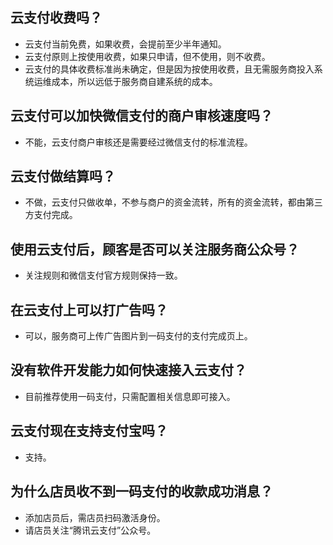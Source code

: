 ## 云支付收费吗？
- 云支付当前免费，如果收费，会提前至少半年通知。
- 云支付原则上按使用收费，如果只申请，但不使用，则不收费。
- 云支付的具体收费标准尚未确定，但是因为按使用收费，且无需服务商投入系统运维成本，所以远低于服务商自建系统的成本。
## 云支付可以加快微信支付的商户审核速度吗？
- 不能，云支付商户审核还是需要经过微信支付的标准流程。
## 云支付做结算吗？
- 不做，云支付只做收单，不参与商户的资金流转，所有的资金流转，都由第三方支付完成。
## 使用云支付后，顾客是否可以关注服务商公众号？
- 关注规则和微信支付官方规则保持一致。
## 在云支付上可以打广告吗？
- 可以，服务商可上传广告图片到一码支付的支付完成页上。
## 没有软件开发能力如何快速接入云支付？
- 目前推荐使用一码支付，只需配置相关信息即可接入。
## 云支付现在支持支付宝吗？
- 支持。
## 为什么店员收不到一码支付的收款成功消息？
- 添加店员后，需店员扫码激活身份。
- 请店员关注“腾讯云支付”公众号。